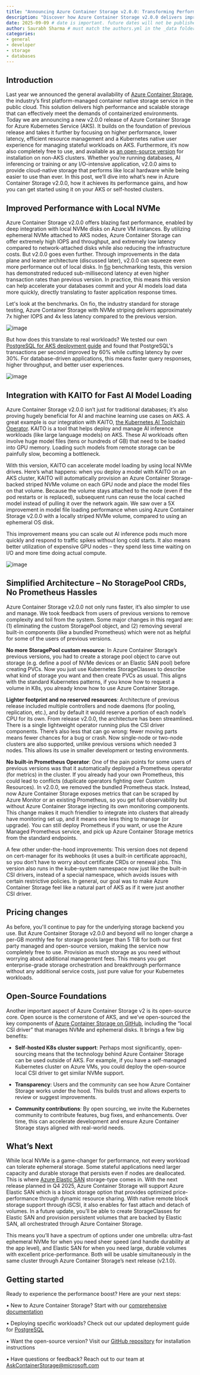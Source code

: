 ```yaml
---
title: "Announcing Azure Container Storage v2.0.0: Transforming Performance for Stateful Workloads on AKS"
description: "Discover how Azure Container Storage v2.0.0 delivers improved performance and advanced features for stateful workloads on AKS."
date: 2025-09-09 # date is important. future dates will not be published
author: Saurabh Sharma # must match the authors.yml in the _data folder
categories: 
- general 
- developer
- storage
- databases
---
```


## Introduction

Last year we announced the general availability of [Azure Container Storage](https://learn.microsoft.com/azure/storage/container-storage/container-storage-introduction), the industry’s first platform-managed container native storage service in the public cloud. This solution delivers high performance and scalable storage that can effectively meet the demands of containerized environments. Today we are announcing a new v2.0.0 release of Azure Container Storage for Azure Kubernetes Service (AKS). It builds on the foundation of previous release and takes it further by focusing on higher performance, lower latency, efficient resource management and a Kubernetes native user experience for managing stateful workloads on AKS. Furthermore, it’s now also completely free to use, and available as [an open-source version](https://github.com/Azure/local-csi-driver) for installation on non-AKS clusters. Whether you’re running databases, AI inferencing or training or any I/O-intensive application, v2.0.0 aims to provide cloud-native storage that performs like local hardware while being easier to use than ever. In this post, we’ll dive into what’s new in Azure Container Storage v2.0.0, how it achieves its performance gains, and how you can get started using it on your AKS or self-hosted clusters.

## Improved Performance with Local NVMe

Azure Container Storage v2.0.0 offers blazing fast performance, enabled by deep integration with local NVMe disks on Azure VM instances. By utilizing ephemeral NVMe attached to AKS nodes, Azure Container Storage can offer extremely high IOPS and throughput, and extremely low latency compared to network-attached disks while also reducing the infrastructure costs. But v2.0.0 goes even further. Through improvements in the data plane and leaner architecture (discussed later), v2.0.0 can squeeze even more performance out of local disks. In [fio](https://github.com/axboe/fio) benchmarking tests, this version has demonstrated reduced sub-millisecond latency at even higher transaction rates than previous version. In practice, this means this version can help accelerate your databases commit and your AI models load data more quickly, directly translating to faster application response times.

Let's look at the benchmarks. On fio, the industry standard for storage testing, Azure Container Storage with NVMe striping delivers approximately 7x higher IOPS and 4x less latency compared to the previous version.

![image](/assets/images/acstor-v2/performance-comparsion-fio.png)

But how does this translate to real workloads? We tested our own [PostgreSQL for AKS deployment guide](https://learn.microsoft.com/azure/aks/postgresql-ha-overview) and found that PostgreSQL's transactions per second improved by 60% while cutting latency by over 30%. For database-driven applications, this means faster query responses, higher throughput, and better user experiences.

![image](/assets/images/acstor-v2/perf-comparsion-pgsql.png)

## Integration with KAITO for Fast AI Model Loading

Azure Container Storage v2.0.0 isn’t just for traditional databases; it’s also proving hugely beneficial for AI and machine learning use cases on AKS. A great example is our integration with KAITO, [the Kubernetes AI Toolchain Operator](https://blog.aks.azure.com/2025/07/02/kaito-inference-with-acstor). KAITO is a tool that helps deploy and manage AI inference workloads (like large language models) on AKS. These AI workloads often involve huge model files (tens or hundreds of GB) that need to be loaded into GPU memory. Loading such models from remote storage can be painfully slow, becoming a bottleneck.

With this version, KAITO can accelerate model loading by using local NVMe drives. Here’s what happens: when you deploy a model with KAITO on an AKS cluster, KAITO will automatically provision an Azure Container Storage-backed striped NVMe volume on each GPU node and place the model files on that volume. Because the volume stays attached to the node (even if the pod restarts or is replaced), subsequent runs can reuse the local cached model instead of pulling it over the network again. We saw over a 5X improvement in model file loading performance when using Azure Container Storage v2.0.0 with a locally striped NVMe volume, compared to using an ephemeral OS disk.

This improvement means you can scale out AI inference pods much more quickly and respond to traffic spikes without long cold starts. It also means better utilization of expensive GPU nodes – they spend less time waiting on I/O and more time doing actual compute.

![image](/assets/images/acstor-v2/kaito-performance.png)

## Simplified Architecture – No StoragePool CRDs, No Prometheus Hassles

Azure Container Storage v2.0.0 not only runs faster, it’s also simpler to use and manage. We took feedback from users of previous versions to remove complexity and toil from the system. Some major changes in this regard are: (1) eliminating the custom StoragePool object, and (2) removing several built-in components (like a bundled Prometheus) which were not as helpful for some of the users of previous versions.

**No more StoragePool custom resource**: In Azure Container Storage’s previous versions, you had to create a storage pool object to carve out storage (e.g. define a pool of NVMe devices or an Elastic SAN pool) before creating PVCs.  Now you just use Kubernetes StorageClasses to describe what kind of storage you want and then create PVCs as usual. This aligns with the standard Kubernetes patterns, if you know how to request a volume in K8s, you already know how to use Azure Container Storage.

**Lighter footprint and no reserved resources**: Architecture of previous release included multiple controllers and node daemons (for pooling, replication, etc.), and by default it would reserve a portion of each node’s CPU for its own. From release v2.0.0, the architecture has been streamlined. There is a single lightweight operator running plus the CSI driver components. There’s also less that can go wrong: fewer moving parts means fewer chances for a bug or crash. Now single-node or two-node clusters are also supported, unlike previous versions which needed 3 nodes. This allows its use in smaller development or testing environments.  

**No built-in Prometheus Operator**: One of the pain points for some users of previous versions was that it automatically deployed a Prometheus operator (for metrics) in the cluster. If you already had your own Prometheus, this could lead to conflicts (duplicate operators fighting over Custom Resources). In v2.0.0, we removed the bundled Prometheus stack. Instead, now Azure Container Storage exposes metrics that can be scraped by Azure Monitor or an existing Prometheus, so you get full observability but without Azure Container Storage injecting its own monitoring components. This change makes it much friendlier to integrate into clusters that already have monitoring set up, and it means one less thing to manage (or upgrade). You can still deploy Prometheus if you want, or use the Azure Managed Prometheus service, and pick up Azure Container Storage metrics from the standard endpoints.

A few other under-the-hood improvements: This version does not depend on cert-manager for its webhooks (it uses a built-in certificate approach), so you don’t have to worry about certificate CRDs or renewal jobs. This version also runs in the kube-system namespace now just like the built-in CSI drivers, instead of a special namespace, which avoids issues with certain restrictive policies. In general, our goal was to make Azure Container Storage feel like a natural part of AKS as if it were just another CSI driver.

## Pricing changes

As before, you'll continue to pay for the underlying storage backend you use. But Azure Container Storage v2.0.0 and beyond will no longer charge a per-GB monthly fee for storage pools larger than 5 TiB for both our first party managed and open-source version, making the service now completely free to use. Provision as much storage as you need without worrying about additional management fees. This means you get enterprise-grade storage orchestration and breakthrough performance without any additional service costs, just pure value for your Kubernetes workloads.

## Open-Source Foundations

Another important aspect of Azure Container Storage v2 is its open-source core. Open source is the cornerstone of AKS, and we’ve open-sourced the key components of [Azure Container Storage on GitHub](https://github.com/Azure/local-csi-driver), including the “local CSI driver” that manages NVMe and ephemeral disks. It brings a few big benefits:

- **Self-hosted K8s cluster support**: Perhaps most significantly, open-sourcing means that the technology behind Azure Container Storage can be used outside of AKS. For example, if you have a self-managed Kubernetes cluster on Azure VMs, you could deploy the open-source local CSI driver to get similar NVMe support.

- **Transparency**: Users and the community can see how Azure Container Storage works under the hood. This builds trust and allows experts to review or suggest improvements.

- **Community contributions**: By open sourcing, we invite the Kubernetes community to contribute features, bug fixes, and enhancements. Over time, this can accelerate development and ensure Azure Container Storage stays aligned with real-world needs.

## What’s Next

While local NVMe is a game-changer for performance, not every workload can tolerate ephemeral storage. Some stateful applications need larger capacity and durable storage that persists even if nodes are deallocated. This is where [Azure Elastic SAN](https://learn.microsoft.com/azure/storage/elastic-san/elastic-san-introduction) storage-type comes in. With the next release planned in Q4 2025, Azure Container Storage will support Azure Elastic SAN which is a block storage option that provides optimized price-performance through dynamic resource sharing. With native remote block storage support through iSCSI, it also enables for fast attach and detach of volumes. In a future update, you’ll be able to create StorageClasses for Elastic SAN and provision persistent volumes that are backed by Elastic SAN, all orchestrated through Azure Container Storage.

This means you’ll have a spectrum of options under one umbrella: ultra-fast ephemeral NVMe for when you need sheer speed (and handle durability at the app level), and Elastic SAN for when you need large, durable volumes with excellent price-performance. Both will be usable simultaneously in the same cluster through Azure Container Storage’s next release (v2.1.0).

## Getting started

Ready to experience the performance boost? Here are your next steps:

• New to Azure Container Storage? Start with our [comprehensive documentation](https://learn.microsoft.com/azure/storage/container-storage/container-storage-introduction)

• Deploying specific workloads? Check out our updated deployment guide for [PostgreSQL](https://learn.microsoft.com/azure/aks/postgresql-ha-overview)

• Want the open-source version? Visit our [GitHub repository](https://github.com/Azure/local-csi-driver) for installation instructions

• Have questions or feedback? Reach out to our team at <AskContainerStorage@microsoft.com>
